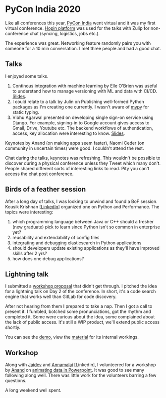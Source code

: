# PyCon India 2020

Like all conferences this year, [PyCon India](https://in.pycon.org/2020/) went virtual and it was my first virtual conference. [Hopin platform](https://hopin.to/) was used for the talks with Zulip for non-conference chat (syncing, logistics, jobs etc.).

The experience was great. Networking feature randomly pairs you with someone for a 10 min conversation. I met three people and had a good chat.

## Talks

I enjoyed some talks.

1. Continous integration with machine learning by Elle O'Brien was useful to understand how to manage versioning with ML and data with CI/CD. [Slides](https://docs.google.com/presentation/d/1eJdrwkPfZHMkqT1ZwFujhOn4iDDH9zMIklVNv9PY6Lo/edit#slide=id.g9df5814d20_5_0).
2. I could relate to a talk by Julin on Publishing well-formed Python packages as I'm creating one currently. I wasn't aware of [mypy](http://mypy-lang.org/) for static typing.
3. Vibhu Agarwal presented on developing single sign-on service using Django. For example, signing-in to Google account gives access to Gmail, Drive, Youtube etc. The backend workflows of authentication, access, key allocation were interesting to know. [Slides](https://docs.google.com/presentation/d/1xJBVXy3IUX-ht9XtTcQy3UBxmfjb3dzmibuBTIrQtt0/edit#slide=id.g175e307a0_00).

Keynotes by Anand (on making apps seem faster), Naomi Ceder (on community in uncertain times) were good. I couldn't attend the rest.

Chat during the talks, keynotes was refreshing. This wouldn't be possible to discover during a physical conference unless they Tweet which many don't. People shared different sorts of interesting links to read. Pity you can't access the chat post conference.

## Birds of a feather session
After a long day of talks, I was looking to unwind and found a BoF session. Kousik Krishnan [[LinkedIn](https://www.linkedin.com/in/kousik-krishnan-239073101/)] organized one on Python and Performance. The topics were interesting:

1. which programming language between Java or C++ should a fresher (new graduate) pick to learn since Python isn't so common in enterprise yet?
2. reusability and extendability of config files
3. integrating and debugging elasticsearch in Python applications
4. should developers update existing applications as they'll have improved skills after 2 yrs?
5. how does one debug applications?

## Lightning talk
I submitted a [workshop proposal](https://in.pycon.org/cfp/2020/proposals/building-a-search-engine-for-your-code~dwM8a/) that didn't get through. I pitched the idea for a lightning talk on Day 2 of the conference. In short, it's a code search engine that works well than GitLab for code discovery.

After not hearing from them I prepared to take a nap. Then I got a call to present it. I fumbled, botched some pronunciations, got the rhythm and completed it. Some were curious about the idea, some complained about the lack of public access. It's still a WIP product, we'll extend public access shortly.

You can see the [demo](https://www.youtube.com/watch?v=jA9d1DW3pp0&feature=youtu.be), view the [material](https://github.com/bkamapantula/discover-workshop) for its internal workings.

## Workshop
Along with [Jaidev](https://twitter.com/jaidevd/) and [Annamalai](https://in.linkedin.com/in/kmnagappanannamalai) [LinkedIn], I volunteered for a workshop by [Anand](https://twitter.com/sanand0/) on [animating data in Powerpoint](https://in.pycon.org/cfp/2020/proposals/animating-data-in-powerpoint~dyR6e/). It was good to see many following along well. There was little work for the volunteers barring a few questions.

A long weekend well spent.
